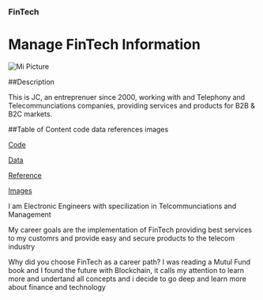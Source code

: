 ### FinTech

# Manage FinTech Information

![Mi Picture](https://www.telonline.com/wp-content/uploads/2019/10/LOGO_TELONLINE.png)

##Description

This is JC, an entreprenuer since 2000, working with and Telephony and Telecommunciations companies, providing services and products for B2B & B2C markets. 

##Table of Content
  code
  data
  references
  images

[Code](code)

[Data](data)

[Reference](reference)

[Images](images)

I am Electronic Engineers with specilization in Telcommunciations and Management  

My career goals are the implementation of FinTech providing best services to my customrs and provide easy and secure products to the telecom industry

Why did you choose FinTech as a career path?
I was reading a Mutul Fund book and I found the future with Blockchain, it calls my attention to learn more and undertand all concepts and i decide to go deep and learn more about finance and technology
